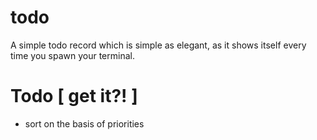 # todo
A simple todo record which is simple as elegant, as it shows itself every time you spawn your terminal. 
# Todo [ get it?! ]

- sort on the basis of priorities
